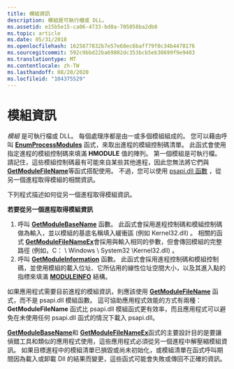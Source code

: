 ```yaml
---
title: 模組資訊
description: 模組是可執行檔或 DLL。
ms.assetid: e15b5e15-ca06-4733-bd0a-705058ba2db8
ms.topic: article
ms.date: 05/31/2018
ms.openlocfilehash: 1625877832b7e57e68ec6baff79f0c34b4478176
ms.sourcegitcommit: 592c9bbd22ba69802dc353bcb5eb30699f9e9403
ms.translationtype: MT
ms.contentlocale: zh-TW
ms.lasthandoff: 08/20/2020
ms.locfileid: "104375529"
---
```

# <a name="module-information"></a>模組資訊

*模組* 是可執行檔或 DLL。 每個處理序都是由一或多個模組組成的。 您可以藉由呼叫 [**EnumProcessModules**](/windows/desktop/api/Psapi/nf-psapi-enumprocessmodules) 函式，來取出進程的模組控制碼清單。 此函式會使用指定進程的模組控制碼來填滿 **HMODULE** 值的陣列。 第一個模組是可執行檔。 請記住，這些模組控制碼最有可能來自某些其他進程，因此您無法將它們與 [**GetModuleFileName**](/windows/desktop/api/libloaderapi/nf-libloaderapi-getmodulefilenamea)等函式搭配使用。 不過，您可以使用 [psapi.dll 函數](psapi-functions.md) ，從另一個進程取得模組的相關資訊。

下列程式描述如何從另一個進程取得模組資訊。

**若要從另一個進程取得模組資訊**

1.  呼叫 [**GetModuleBaseName**](/windows/desktop/api/Psapi/nf-psapi-getmodulebasenamea) 函數。 此函式會採用進程控制碼和模組控制碼做為輸入，並以模組的基底名稱填入緩衝區 (例如 Kernel32.dll) 。 相關的函式 [**GetModuleFileNameEx**](/windows/desktop/api/Psapi/nf-psapi-getmodulefilenameexa)會採用與輸入相同的參數，但會傳回模組的完整路徑 (例如，C： \\ Windows \\ System32 \\Kernel32.dll) 。
2.  呼叫 [**GetModuleInformation**](/windows/desktop/api/Psapi/nf-psapi-getmoduleinformation) 函數。 此函式會採用進程控制碼和模組控制碼，並使用模組的載入位址、它所佔用的線性位址空間大小，以及其進入點的指標來填滿 [**MODULEINFO**](/windows/desktop/api/Psapi/ns-psapi-moduleinfo) 結構。

如果應用程式需要目前進程的模組資訊，則應該使用 [**GetModuleFileName**](/windows/desktop/api/libloaderapi/nf-libloaderapi-getmodulefilenamea) 函式，而不是 psapi.dll 模組函數。 這可協助應用程式效能的方式有兩種： **GetModuleFileName** 函式比 psapi.dll 模組函式更有效率，而且應用程式可以避免在未使用任何 psapi.dll 函式的情況下載入 psapi.dll。

[**GetModuleBaseName**](/windows/desktop/api/Psapi/nf-psapi-getmodulebasenamea)和 [**GetModuleFileNameEx**](/windows/desktop/api/Psapi/nf-psapi-getmodulefilenameexa)函式的主要設計目的是要讓偵錯工具和類似的應用程式使用，這些應用程式必須從另一個進程中解壓縮模組資訊。 如果目標進程中的模組清單已損毀或尚未初始化，或模組清單在函式呼叫期間因為載入或卸載 Dll 的結果而變更，這些函式可能會失敗或傳回不正確的資訊。

 

 